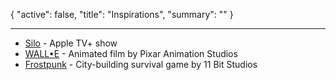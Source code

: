 <!--METADATA-->

{
	"active": false,
	"title": "Inspirations",
	"summary": ""
}

<!--METADATA-->
---
<!--CONTENT-->

- [Silo](https://en.wikipedia.org/wiki/Silo_(TV_series)) - Apple TV+ show
- [WALL•E](https://en.wikipedia.org/wiki/WALL-E) - Animated film by Pixar Animation Studios
- [Frostpunk](https://en.wikipedia.org/wiki/Frostpunk) - City-building survival game by 11 Bit Studios

<!--CONTENT-->